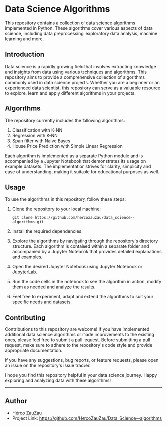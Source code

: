 # Data Science Algorithms

This repository contains a collection of data science algorithms implemented in Python. These algorithms cover various aspects of data science, including data preprocessing, exploratory data analysis, machine learning and more.

## Introduction

Data science is a rapidly growing field that involves extracting knowledge and insights from data using various techniques and algorithms. This repository aims to provide a comprehensive collection of algorithms commonly used in data science projects. Whether you are a beginner or an experienced data scientist, this repository can serve as a valuable resource to explore, learn and apply different algorithms in your projects.

## Algorithms

The repository currently includes the following algorithms:

1. Classification with K-NN
2. Regression with K-NN
3. Span filter with Naive Bayes
4. House Price Prediction with Simple Linear Regression

Each algorithm is implemented as a separate Python module and is accompanied by a Jupyter Notebook that demonstrates its usage on example datasets. The implementation strives for clarity, simplicity and ease of understanding, making it suitable for educational purposes as well.

## Usage

To use the algorithms in this repository, follow these steps:

1. Clone the repository to your local machine:
   ```
   git clone https://github.com/hercozauzau/data_science--algorithms.git
   ```

2. Install the required dependencies.

3. Explore the algorithms by navigating through the repository's directory structure. Each algorithm is contained within a separate folder and accompanied by a Jupyter Notebook that provides detailed explanations and examples.

4. Open the desired Jupyter Notebook using Jupyter Notebook or JupyterLab.

5. Run the code cells in the notebook to see the algorithm in action, modify them as needed and analyze the results.

6. Feel free to experiment, adapt and extend the algorithms to suit your specific needs and datasets.

## Contributing

Contributions to this repository are welcome! If you have implemented additional data science algorithms or made improvements to the existing ones, please feel free to submit a pull request. Before submitting a pull request, make sure to adhere to the repository's code style and provide appropriate documentation.

If you have any suggestions, bug reports, or feature requests, please open an issue on the repository's issue tracker.

I hope you find this repository helpful in your data science journey. Happy exploring and analyzing data with these algorithms!

---

## Author
- [Hérco ZauZau](https://github.com/HercoZauZau)
- Project Link: https://github.com/HercoZauZau/Data_Science--algorithms
